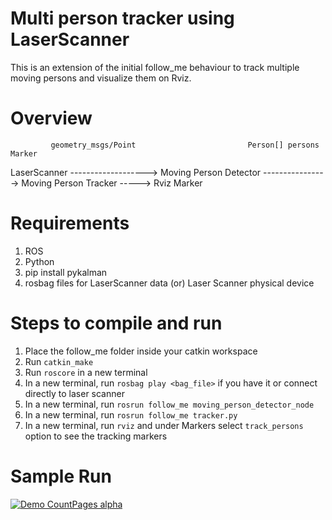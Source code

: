 Multi person tracker using LaserScanner
=======================================

This is an extension of the initial follow_me behaviour to track multiple moving persons and visualize them on Rviz.


Overview
========


             geometry_msgs/Point                         Person[] persons                        Marker
LaserScanner -------------------> Moving Person Detector ----------------> Moving Person Tracker -----> Rviz
                                                            Marker


Requirements
============
1. ROS
2. Python
3. pip install pykalman
4. rosbag files for LaserScanner data (or) Laser Scanner physical device


Steps to compile and run
========================
1. Place the follow_me folder inside your catkin workspace
2. Run `catkin_make`
3. Run `roscore` in a new terminal
4. In a new terminal, run `rosbag play <bag_file>` if you have it or connect directly to laser scanner
5. In a new terminal, run `rosrun follow_me moving_person_detector_node`
6. In a new terminal, run `rosrun follow_me tracker.py`
7. In a new terminal, run `rviz` and under Markers select `track_persons` option to see the tracking markers

Sample Run
==========

[![Demo CountPages alpha](https://share.gifyoutube.com/KzB6Gb.gif)](https://www.youtube.com/watch?v=ek1j272iAmc)
